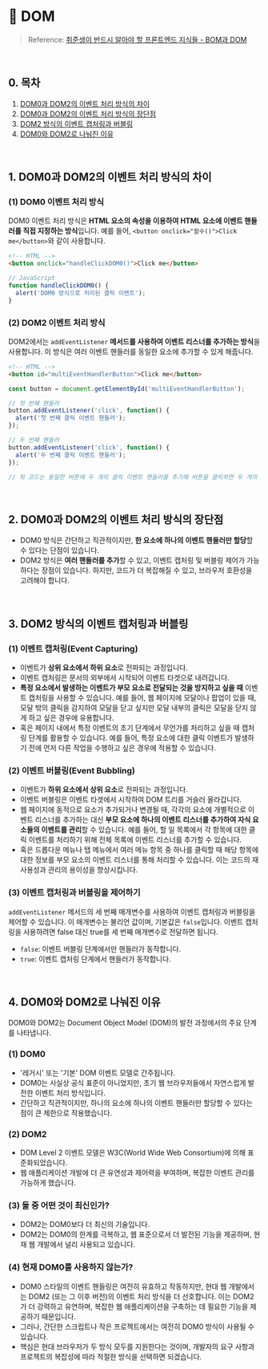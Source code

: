# 📒 DOM

> Reference: [취준생이 반드시 알아야 할 프론트엔드 지식들 - BOM과 DOM](https://github.com/baeharam/Must-Know-About-Frontend/blob/main/Notes/frontend/bom-dom.md)

<br/>

## 0. 목차

<!-- no toc -->
1. [DOM0과 DOM2의 이벤트 처리 방식의 차이](#1-dom0과-dom2의-이벤트-처리-방식의-차이)
2. [DOM0과 DOM2의 이벤트 처리 방식의 장단점](#2-dom0과-dom2의-이벤트-처리-방식의-장단점)
3. [DOM2 방식의 이벤트 캡처링과 버블링](#3-dom2-방식의-이벤트-캡처링과-버블링)
4. [DOM0와 DOM2로 나눠진 이유](#4-dom0와-dom2로-나눠진-이유)

<br/>

## 1. DOM0과 DOM2의 이벤트 처리 방식의 차이

### (1) DOM0 이벤트 처리 방식

DOM0 이벤트 처리 방식은 **HTML 요소의 속성을 이용하여 HTML 요소에 이벤트 핸들러를 직접 지정하는 방식**입니다. 예를 들어, `<button onclick="함수()">Click me</button>`와 같이 사용합니다.

```html
<!-- HTML -->
<button onclick="handleClickDOM0()">Click me</button>
```

```javascript
// JavaScript
function handleClickDOM0() {
  alert('DOM0 방식으로 처리된 클릭 이벤트');
}
```

### (2) DOM2 이벤트 처리 방식

DOM2에서는 `addEventListener` **메서드를 사용하여 이벤트 리스너를 추가하는 방식**을 사용합니다. 이 방식은 여러 이벤트 핸들러를 동일한 요소에 추가할 수 있게 해줍니다.

```html
<!-- HTML -->
<button id="multiEventHandlerButton">Click me</button>
```

```javascript
const button = document.getElementById('multiEventHandlerButton');

// 첫 번째 핸들러
button.addEventListener('click', function() {
  alert('첫 번째 클릭 이벤트 핸들러');
});

// 두 번째 핸들러
button.addEventListener('click', function() {
  alert('두 번째 클릭 이벤트 핸들러');
});

// 위 코드는 동일한 버튼에 두 개의 클릭 이벤트 핸들러를 추가해 버튼을 클릭하면 두 개의 알림이 차례대로 표시됩니다.
```

<br/>

## 2. DOM0과 DOM2의 이벤트 처리 방식의 장단점

- DOM0 방식은 간단하고 직관적이지만, **한 요소에 하나의 이벤트 핸들러만 할당**할 수 있다는 단점이 있습니다.
- DOM2 방식은 **여러 핸들러를 추가**할 수 있고, 이벤트 캡처링 및 버블링 제어가 가능하다는 장점이 있습니다. 하지만, 코드가 더 복잡해질 수 있고, 브라우저 호환성을 고려해야 합니다.

<br/>

## 3. DOM2 방식의 이벤트 캡처링과 버블링

### (1) 이벤트 캡처링(Event Capturing)

- 이벤트가 **상위 요소에서 하위 요소**로 전파되는 과정입니다.
- 이벤트 캡처링은 문서의 외부에서 시작되어 이벤트 타겟으로 내려갑니다.
- **특정 요소에서 발생하는 이벤트가 부모 요소로 전달되는 것을 방지하고 싶을 때** 이벤트 캡처링을 사용할 수 있습니다. 예를 들어, 웹 페이지에 모달이나 팝업이 있을 때, 모달 밖의 클릭을 감지하여 모달을 닫고 싶지만 모달 내부의 클릭은 모달을 닫지 않게 하고 싶은 경우에 유용합니다.
- 혹은 페이지 내에서 특정 이벤트의 초기 단계에서 무언가를 처리하고 싶을 때 캡처링 단계를 활용할 수 있습니다. 예를 들어, 특정 요소에 대한 클릭 이벤트가 발생하기 전에 먼저 다른 작업을 수행하고 싶은 경우에 적용할 수 있습니다.

### (2) 이벤트 버블링(Event Bubbling)

- 이벤트가 **하위 요소에서 상위 요소**로 전파되는 과정입니다.
- 이벤트 버블링은 이벤트 타겟에서 시작하여 DOM 트리를 거슬러 올라갑니다.
- 웹 페이지에 동적으로 요소가 추가되거나 변경될 때, 각각의 요소에 개별적으로 이벤트 리스너를 추가하는 대신 **부모 요소에 하나의 이벤트 리스너를 추가하여 자식 요소들의 이벤트를 관리**할 수 있습니다. 예를 들어, 할 일 목록에서 각 항목에 대한 클릭 이벤트를 처리하기 위해 전체 목록에 이벤트 리스너를 추가할 수 있습니다.
- 혹은 드롭다운 메뉴나 탭 메뉴에서 여러 메뉴 항목 중 하나를 클릭할 때 해당 항목에 대한 정보를 부모 요소의 이벤트 리스너를 통해 처리할 수 있습니다. 이는 코드의 재사용성과 관리의 용이성을 향상시킵니다.

### (3) 이벤트 캡처링과 버블링을 제어하기

`addEventListener` 메서드의 세 번째 매개변수를 사용하여 이벤트 캡처링과 버블링을 제어할 수 있습니다. 이 매개변수는 불리언 값이며, 기본값은 `false`입니다. 이벤트 캡처링을 사용하려면 false 대신 true를 세 번째 매개변수로 전달하면 됩니다.

- `false`: 이벤트 버블링 단계에서만 핸들러가 동작합니다.
- `true`: 이벤트 캡처링 단계에서 핸들러가 동작합니다.

<br/>

## 4. DOM0와 DOM2로 나눠진 이유

DOM0와 DOM2는 Document Object Model (DOM)의 발전 과정에서의 주요 단계를 나타냅니다.

### (1) DOM0

- '레거시' 또는 '기본' DOM 이벤트 모델로 간주됩니다.
- DOM0는 사실상 공식 표준이 아니었지만, 초기 웹 브라우저들에서 자연스럽게 발전한 이벤트 처리 방식입니다.
- 간단하고 직관적이지만, 하나의 요소에 하나의 이벤트 핸들러만 할당할 수 있다는 점이 큰 제한으로 작용했습니다.

### (2) DOM2

- DOM Level 2 이벤트 모델은 W3C(World Wide Web Consortium)에 의해 표준화되었습니다.
- 웹 애플리케이션 개발에 더 큰 유연성과 제어력을 부여하며, 복잡한 이벤트 관리를 가능하게 했습니다.

### (3) 둘 중 어떤 것이 최신인가?

- DOM2는 DOM0보다 더 최신의 기술입니다.
- DOM2는 DOM0의 한계를 극복하고, 웹 표준으로서 더 발전된 기능을 제공하며, 현재 웹 개발에서 널리 사용되고 있습니다.

### (4) 현재 DOM0를 사용하지 않는가?

- DOM0 스타일의 이벤트 핸들링은 여전히 유효하고 작동하지만, 현대 웹 개발에서는 DOM2 (또는 그 이후 버전)의 이벤트 처리 방식을 더 선호합니다. 이는 DOM2가 더 강력하고 유연하며, 복잡한 웹 애플리케이션을 구축하는 데 필요한 기능을 제공하기 때문입니다.
- 그러나, 간단한 스크립트나 작은 프로젝트에서는 여전히 DOM0 방식이 사용될 수 있습니다.
- 핵심은 현대 브라우저가 두 방식 모두를 지원한다는 것이며, 개발자의 요구 사항과 프로젝트의 복잡성에 따라 적절한 방식을 선택하면 되겠습니다.
